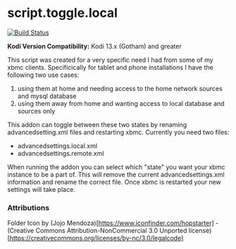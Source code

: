 script.toggle.local
===================

[![Build Status](https://travis-ci.org/robweber/script.toggle.local.svg?branch=master)](https://travis-ci.org/robweber/script.toggle.local/)

__Kodi Version Compatibility:__ Kodi 13.x (Gotham) and greater

This script was created for a very specific need I had from some of my xbmc clients. Specificically for tablet and phone installations I have the following two use cases: 

1. using them at home and needing access to the home network sources and mysql database
2. using them away from home and wanting access to local database and sources only 

This addon can toggle between these two states by renaming advancedsetting.xml files and restarting xbmc. Currently you need two files: 

* advancedsettings.local.xml
* advancedsettings.remote.xml

When running the addon you can select which "state" you want your xbmc instance to be a part of. This will remove the current advancedsettings.xml information and rename the correct file. Once xbmc is restarted your new settings will take place.


### Attributions

Folder Icon by (Jojo Mendoza)[https://www.iconfinder.com/hopstarter] - (Creative Commons Attribution-NonCommercial 3.0 Unported license)[https://creativecommons.org/licenses/by-nc/3.0/legalcode]
